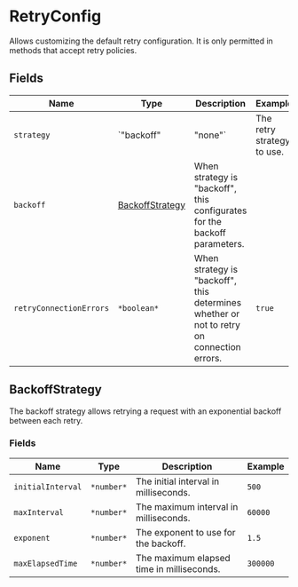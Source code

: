 # RetryConfig

Allows customizing the default retry configuration. It is only permitted in methods that accept retry policies.

## Fields

| Name                      | Type                                | Description                                                                                | Example     |
| ------------------------- | ----------------------------------- | ------------------------------------------------------------------------------------------ | ----------- |
| `strategy`                | `"backoff" | "none"`                | The retry strategy to use.                                                                 | `"backoff"` |
| `backoff`                 | [BackoffStrategy](#backoffstrategy) | When strategy is "backoff", this configurates for the backoff parameters.                  |             |
| `retryConnectionErrors`   | `*boolean*`                         | When strategy is "backoff", this determines whether or not to retry on connection errors.  | `true`      |

## BackoffStrategy

The backoff strategy allows retrying a request with an exponential backoff between each retry.

### Fields

| Name               | Type         | Description                               | Example  |
| ------------------ | ------------ | ----------------------------------------- | -------- |
| `initialInterval`  | `*number*`   | The initial interval in milliseconds.     | `500`    |
| `maxInterval`      | `*number*`   | The maximum interval in milliseconds.     | `60000`  |
| `exponent`         | `*number*`   | The exponent to use for the backoff.      | `1.5`    |
| `maxElapsedTime`   | `*number*`   | The maximum elapsed time in milliseconds. | `300000` |
